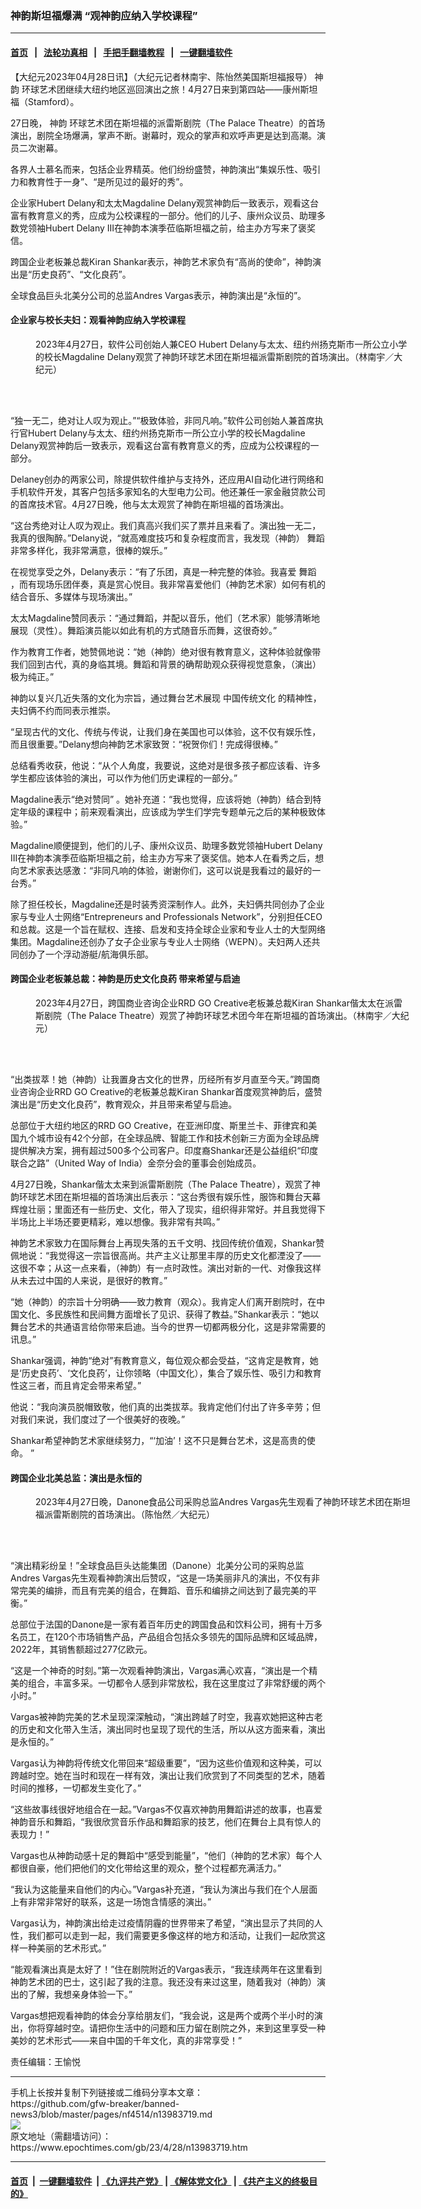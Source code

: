 ### 神韵斯坦福爆满 “观神韵应纳入学校课程”
------------------------

#### [首页](https://github.com/gfw-breaker/banned-news3/blob/master/README.md) &nbsp;&nbsp;|&nbsp;&nbsp; [法轮功真相](https://github.com/begood0513/basic/blob/master/README.md)  &nbsp;&nbsp;|&nbsp;&nbsp; [手把手翻墙教程](https://github.com/gfw-breaker/guides/wiki)  &nbsp;&nbsp;|&nbsp;&nbsp; [一键翻墙软件](https://github.com/gfw-breaker/nogfw/blob/master/README.md)  



<div><p>
 【大纪元2023年04月28日讯】（大纪元记者林南宇、陈怡然美国斯坦福报导）
 <ok href="https://www.epochtimes.com/gb/tag/%E7%A5%9E%E9%9F%B5.html">
  神韵
 </ok>
 环球艺术团继续大纽约地区巡回演出之旅！4月27日来到第四站——康州斯坦福（Stamford）。
</p>
<p>
 27日晚，
 <ok href="https://www.epochtimes.com/gb/tag/%E7%A5%9E%E9%9F%B5.html">
  神韵
 </ok>
 环球艺术团在斯坦福的派雷斯剧院（The Palace Theatre）的首场演出，剧院全场爆满，掌声不断。谢幕时，观众的掌声和欢呼声更是达到高潮。演员二次谢幕。
</p>
<p>
 各界人士慕名而来，包括企业界精英。他们纷纷盛赞，神韵演出“集娱乐性、吸引力和教育性于一身”、“是所见过的最好的秀”。
</p>
<p>
 企业家Hubert Delany和太太Magdaline Delany观赏神韵后一致表示，观看这台富有教育意义的秀，应成为公校课程的一部分。他们的儿子、康州众议员、助理多数党领袖Hubert Delany III在神韵本演季莅临斯坦福之前，给主办方写来了褒奖信。
</p>
<p>
 跨国企业老板兼总裁Kiran Shankar表示，神韵艺术家负有“高尚的使命”，神韵演出是“历史良药”、“文化良药”。
</p>
<p>
 全球食品巨头北美分公司的总监Andres Vargas表示，神韵演出是“永恒的”。
</p>
<h4>
 企业家与校长夫妇：观看神韵应纳入学校课程
</h4>
<figure aria-describedby="caption-attachment-13983722" class="wp-caption aligncenter" id="attachment_13983722" style="width: 600px">
 <ok href="https://i.epochtimes.com/assets/uploads/2023/04/id13983722-2304272301082124.jpg" target="_blank">
  <img alt="" class="size-large wp-image-13983722" src="https://i.epochtimes.com/assets/uploads/2023/04/id13983722-2304272301082124-600x400.jpg" title=""/>
 </ok>
 <br/><figcaption class="wp-caption-text" id="caption-attachment-13983722">
  2023年4月27日，软件公司创始人兼CEO Hubert Delany与太太、纽约州扬克斯市一所公立小学的校长Magdaline Delany观赏了神韵环球艺术团在斯坦福派雷斯剧院的首场演出。（林南宇／大纪元）
 </figcaption><br/>
</figure><br/>
<p>
 “独一无二，绝对让人叹为观止。”“极致体验，非同凡响。”软件公司创始人兼首席执行官Hubert Delany与太太、纽约州扬克斯市一所公立小学的校长Magdaline Delany观赏神韵后一致表示，观看这台富有教育意义的秀，应成为公校课程的一部分。
</p>
<p>
 Delaney创办的两家公司，除提供软件维护与支持外，还应用AI自动化进行网络和手机软件开发，其客户包括多家知名的大型电力公司。他还兼任一家金融贷款公司的首席技术官。4月27日晚，他与太太观赏了神韵在斯坦福的首场演出。
</p>
<p>
 “这台秀绝对让人叹为观止。我们真高兴我们买了票并且来看了。演出独一无二，我真的很陶醉。”Delany说，“就高难度技巧和复杂程度而言，我发现（神韵）
 <ok href="https://www.epochtimes.com/gb/tag/%E8%88%9E%E8%B9%88.html">
  舞蹈
 </ok>
 非常多样化，我非常满意，很棒的娱乐。”
</p>
<p>
 在视觉享受之外，Delany表示：“有了乐团，真是一种完整的体验。我喜爱
 <ok href="https://www.epochtimes.com/gb/tag/%E8%88%9E%E8%B9%88.html">
  舞蹈
 </ok>
 ，而有现场乐团伴奏，真是赏心悦目。我非常喜爱他们（神韵艺术家）如何有机的结合音乐、多媒体与现场演出。”
</p>
<p>
 太太Magdaline赞同表示：“通过舞蹈，并配以音乐，他们（艺术家）能够清晰地展现（灵性）。舞蹈演员能以如此有机的方式随音乐而舞，这很奇妙。”
</p>
<p>
 作为教育工作者，她赞佩地说：“她（神韵）绝对很有教育意义，这种体验就像带我们回到古代，真的身临其境。舞蹈和背景的确帮助观众获得视觉意象，（演出）极为纯正。”
</p>
<p>
 神韵以复兴几近失落的文化为宗旨，通过舞台艺术展现
 <ok href="https://www.epochtimes.com/gb/tag/%E4%B8%AD%E5%9B%BD%E4%BC%A0%E7%BB%9F%E6%96%87%E5%8C%96.html">
  中国传统文化
 </ok>
 的精神性，夫妇俩不约而同表示推崇。
</p>
<p>
 “呈现古代的文化、传统与传说，让我们身在美国也可以体验，这不仅有娱乐性，而且很重要。”Delany想向神韵艺术家致贺：“祝贺你们！完成得很棒。”
</p>
<p>
 总结看秀收获，他说：“从个人角度，我要说，这绝对是很多孩子都应该看、许多学生都应该体验的演出，可以作为他们历史课程的一部分。”
</p>
<p>
 Magdaline表示“绝对赞同” 。她补充道：“我也觉得，应该将她（神韵）结合到特定年级的课程中；前来观看演出，应该成为学生们学完专题单元之后的某种极致体验。”
</p>
<p>
 Magdaline顺便提到，他们的儿子、康州众议员、助理多数党领袖Hubert Delany III在神韵本演季莅临斯坦福之前，给主办方写来了褒奖信。她本人在看秀之后，想向艺术家表达感激：“非同凡响的体验，谢谢你们，这可以说是我看过的最好的一台秀。”
</p>
<p>
 除了担任校长，Magdaline还是时装秀资深制作人。此外，夫妇俩共同创办了企业家与专业人士网络“Entrepreneurs and Professionals Network”，分别担任CEO和总裁。这是一个旨在赋权、连接、启发和支持全球企业家和专业人士的大型网络集团。Magdaline还创办了女子企业家与专业人士网络（WEPN）。夫妇两人还共同创办了一个浮动游艇/航海俱乐部。
</p>
<h4>
 跨国企业老板兼总裁：神韵是历史文化良药 带来希望与启迪
</h4>
<figure aria-describedby="caption-attachment-13983725" class="wp-caption aligncenter" id="attachment_13983725" style="width: 600px">
 <ok href="https://i.epochtimes.com/assets/uploads/2023/04/id13983725-2304272301112124.jpg" target="_blank">
  <img alt="" class="size-large wp-image-13983725" src="https://i.epochtimes.com/assets/uploads/2023/04/id13983725-2304272301112124-600x400.jpg" title=""/>
 </ok>
 <br/><figcaption class="wp-caption-text" id="caption-attachment-13983725">
  2023年4月27日，跨国商业咨询企业RRD GO Creative老板兼总裁Kiran Shankar偕太太在派雷斯剧院（The Palace Theatre）观赏了神韵环球艺术团今年在斯坦福的首场演出。（林南宇／大纪元）
 </figcaption><br/>
</figure><br/>
<p>
 “出类拔萃！她（神韵）让我置身古文化的世界，历经所有岁月直至今天。”跨国商业咨询企业RRD GO Creative的老板兼总裁Kiran Shankar首度观赏神韵后，盛赞演出是“历史文化良药”，教育观众，并且带来希望与启迪。
</p>
<p>
 总部位于大纽约地区的RRD GO Creative，在亚洲印度、斯里兰卡、菲律宾和美国九个城市设有42个分部，在全球品牌、智能工作和技术创新三方面为全球品牌提供解决方案，拥有超过500多个公司客户。印度裔Shankar还是公益组织“印度联合之路”（United Way of India）金奈分会的董事会创始成员。
</p>
<p>
 4月27日晚，Shankar偕太太来到派雷斯剧院（The Palace Theatre），观赏了神韵环球艺术团在斯坦福的首场演出后表示：“这台秀很有娱乐性，服饰和舞台天幕辉煌壮丽；里面还有一些历史、文化，带入了现实，组织得非常好。并且我觉得下半场比上半场还要更精彩，难以想像。我非常有共鸣。”
</p>
<p>
 神韵艺术家致力在国际舞台上再现失落的五千文明、找回传统价值观，Shankar赞佩地说：“我觉得这一宗旨很高尚。共产主义让那里丰厚的历史文化都湮没了——这很不幸；从这一点来看，（神韵）有一点时政性。演出对新的一代、对像我这样从未去过中国的人来说，是很好的教育。”
</p>
<p>
 “她（神韵）的宗旨十分明确——致力教育（观众）。我肯定人们离开剧院时，在中国文化、多民族性和民间舞方面增长了见识、获得了教益。”Shankar表示：“她以舞台艺术的共通语言给你带来启迪。当今的世界一切都两极分化，这是非常需要的讯息。”
</p>
<p>
 Shankar强调，神韵“绝对”有教育意义，每位观众都会受益，“这肯定是教育，她是‘历史良药’、‘文化良药’，让你领略（中国文化），集合了娱乐性、吸引力和教育性这三者，而且肯定会带来希望。”
</p>
<p>
 他说：“我向演员脱帽致敬，他们真的出类拔萃。我肯定他们付出了许多辛劳；但对我们来说，我们度过了一个很美好的夜晚。”
</p>
<p>
 Shankar希望神韵艺术家继续努力，“‘加油’！这不只是舞台艺术，这是高贵的使命。 ”
</p>
<h4>
 跨国企业北美总监：演出是永恒的
</h4>
<figure aria-describedby="caption-attachment-13983726" class="wp-caption aligncenter" id="attachment_13983726" style="width: 600px">
 <ok href="https://i.epochtimes.com/assets/uploads/2023/04/id13983726-2304272326552124.jpg" target="_blank">
  <img alt="" class="size-large wp-image-13983726" src="https://i.epochtimes.com/assets/uploads/2023/04/id13983726-2304272326552124-600x400.jpg" title=""/>
 </ok>
 <br/><figcaption class="wp-caption-text" id="caption-attachment-13983726">
  2023年4月27日晚，Danone食品公司采购总监Andres Vargas先生观看了神韵环球艺术团在斯坦福派雷斯剧院的首场演出。（陈怡然／大纪元）
 </figcaption><br/>
</figure><br/>
<p>
 “演出精彩纷呈！”全球食品巨头达能集团（Danone）北美分公司的采购总监Andres Vargas先生观看神韵演出后赞叹，“这是一场美丽非凡的演出，不仅有非常完美的编排，而且有完美的组合，在舞蹈、音乐和编排之间达到了最完美的平衡。”
</p>
<p>
 总部位于法国的Danone是一家有着百年历史的跨国食品和饮料公司，拥有十万多名员工，在120个市场销售产品，产品组合包括众多领先的国际品牌和区域品牌，2022年，其销售额超过277亿欧元。
</p>
<p>
 “这是一个神奇的时刻。”第一次观看神韵演出，Vargas满心欢喜，“演出是一个精美的组合，丰富多采。一切都令人感到非常放松，我在这里度过了非常舒缓的两个小时。”
</p>
<p>
 Vargas被神韵完美的艺术呈现深深触动，“演出跨越了时空，我喜欢她把这种古老的历史和文化带入生活，演出同时也呈现了现代的生活，所以从这方面来看，演出是永恒的。”
</p>
<p>
 Vargas认为神韵将传统文化带回来“超级重要”，“因为这些价值观和这种美，可以跨越时空。她在当时和现在一样有效，演出让我们欣赏到了不同类型的艺术，随着时间的推移，一切都发生变化了。”
</p>
<p>
 “这些故事线很好地组合在一起。”Vargas不仅喜欢神韵用舞蹈讲述的故事，也喜爱神韵音乐和舞蹈，“我很欣赏音乐作品和舞蹈家的技艺，他们在舞台上具有惊人的表现力！”
</p>
<p>
 Vargas也从神韵动感十足的舞蹈中“感受到能量”，“他们（神韵的艺术家）每个人都很自豪，他们把他们的文化带给这里的观众，整个过程都充满活力。”
</p>
<p>
 “我认为这能量来自他们的内心。”Vargas补充道，“我认为演出与我们在个人层面上有非常非常好的联系，这是一场饱含情感的演出。”
</p>
<p>
 Vargas认为，神韵演出给走过疫情阴霾的世界带来了希望，“演出显示了共同的人性，我们都可以走到一起，我们需要更多像这样的地方和活动，让我们一起欣赏这样一种美丽的艺术形式。”
</p>
<p>
 “能观看演出真是太好了！”住在剧院附近的Vargas表示，“我连续两年在这里看到神韵艺术团的巴士，这引起了我的注意。我还没有来过这里，随着我对（神韵）演出的了解，我想亲身体验一下。”
</p>
<p>
 Vargas想把观看神韵的体会分享给朋友们，“我会说，这是两个或两个半小时的演出，你将穿越时空。请把你生活中的问题和压力留在剧院之外，来到这里享受一种美妙的艺术形式——来自中国的千年文化，真的非常享受！”
</p>
<p>
 责任编辑：王愉悦
</p>
</div>
<hr/>
手机上长按并复制下列链接或二维码分享本文章：<br/>
https://github.com/gfw-breaker/banned-news3/blob/master/pages/nf4514/n13983719.md <br/>
<a href='https://github.com/gfw-breaker/banned-news3/blob/master/pages/nf4514/n13983719.md'><img src='https://github.com/gfw-breaker/banned-news3/blob/master/pages/nf4514/n13983719.md.png'/></a> <br/>
原文地址（需翻墙访问）：https://www.epochtimes.com/gb/23/4/28/n13983719.htm


------------------------
#### [首页](https://github.com/gfw-breaker/banned-news3/blob/master/README.md) &nbsp;|&nbsp; [一键翻墙软件](https://github.com/gfw-breaker/nogfw/blob/master/README.md) &nbsp;| [《九评共产党》](https://github.com/gfw-breaker/9ping.md/blob/master/README.md#九评之一评共产党是什么) | [《解体党文化》](https://github.com/gfw-breaker/jtdwh.md/blob/master/README.md) | [《共产主义的终极目的》](https://github.com/gfw-breaker/gczydzjmd.md/blob/master/README.md)


<img src='http://gfw-breaker.win/banned-news3/pages/nf4514/n13983719.md' width='0px' height='0px'/>